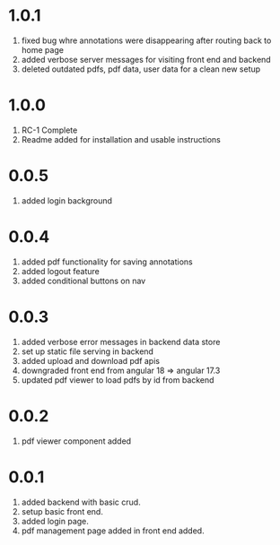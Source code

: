 # 1.0.1

1. fixed bug whre annotations were disappearing after routing back to home page
2. added verbose server messages for visiting front end and backend
3. deleted outdated pdfs, pdf data, user data for a clean new setup

# 1.0.0

1. RC-1 Complete
2. Readme added for installation and usable instructions

# 0.0.5

1. added login background

# 0.0.4

1. added pdf functionality for saving annotations
2. added logout feature
3. added conditional buttons on nav

# 0.0.3

1. added verbose error messages in backend data store
2. set up static file serving in backend
3. added upload and download pdf apis
4. downgraded front end from angular 18 => angular 17.3
5. updated pdf viewer to load pdfs by id from backend

# 0.0.2

1. pdf viewer component added

# 0.0.1

1. added backend with basic crud.
2. setup basic front end.
3. added login page.
4. pdf management page added in front end added.
